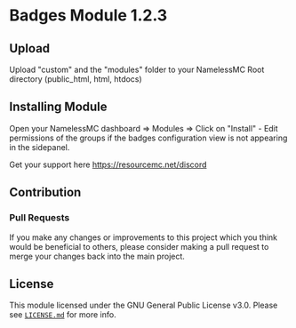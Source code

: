 # Badges Module 1.2.3

## Upload
Upload "custom" and the "modules" folder to your NamelessMC Root directory (public_html, html, htdocs)

## Installing Module
Open your NamelessMC dashboard => Modules => Click on "Install" - Edit permissions of the groups if the badges configuration view is not appearing in the sidepanel.

Get your support here https://resourcemc.net/discord


## Contribution
### Pull Requests
If you make any changes or improvements to this project which you think would be beneficial to others, please consider making a pull request to merge your changes back into the main project.

## License
This module licensed under the GNU General Public License v3.0. Please see  [`LICENSE.md`](https://github.com/GIGABAIT-Official/badges/blob/develop/LICENSE.md) for more info.